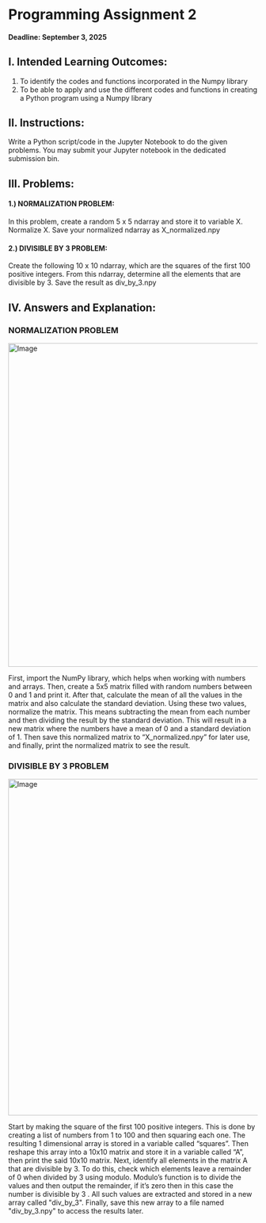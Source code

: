 # Programming Assignment 2
#### Deadline: September 3, 2025
## I. Intended Learning Outcomes:
  1. To identify the codes and functions incorporated in the Numpy library
  2. To be able to apply and use the different codes and functions in creating a Python program using a Numpy library
  
## II. Instructions:
  Write a Python script/code in the Jupyter Notebook to do the given problems. You may submit your Jupyter notebook in the dedicated submission bin.
## III. Problems:
  #### 1.) NORMALIZATION PROBLEM: 
  In this problem, create a random 5 x 5 ndarray and store it to variable X. Normalize X. Save your normalized ndarray as X_normalized.npy
  #### 2.) DIVISIBLE BY 3 PROBLEM: 
  Create the following 10 x 10 ndarray, which are the squares of the first 100 positive integers. From this ndarray, determine all the elements that are divisible by 3. Save the result as div_by_3.npy
  ## IV. Answers and Explanation:
### NORMALIZATION PROBLEM
<img width="619" height="653" alt="Image" src="https://github.com/user-attachments/assets/d8317a65-615a-4ca6-8ea5-5237a3d119bc" />

First, import the NumPy library, which helps when working with numbers and arrays. Then, create a 5x5 matrix filled with random numbers between 0 and 1 and print it. After that, calculate the mean of all the values in the matrix and also calculate the standard deviation. Using these two values, normalize the matrix. This means subtracting the mean from each number and then dividing the result by the standard deviation. This will result in a new matrix where the numbers have a mean of 0 and a standard deviation of 1. Then save this normalized matrix to “X_normalized.npy” for later use, and finally, print the normalized matrix to see the result.
### DIVISIBLE BY 3 PROBLEM
<img width="677" height="679" alt="Image" src="https://github.com/user-attachments/assets/96d79440-abd7-451c-9416-fd97a17fbd46" />

Start by making the square of the first 100 positive integers. This is done by creating a list of numbers from 1 to 100 and then squaring each one. The resulting 1 dimensional array is stored in a variable called “squares”. Then reshape this array into a 10x10 matrix and store it in a variable called “A”, then print the said 10x10 matrix. Next, identify all elements in the matrix A that are divisible by 3. To do this, check which elements leave a remainder of 0 when divided by 3 using modulo. Modulo’s function is to divide the values and then output the remainder, if it’s zero then in this case the number is divisible by 3 . All such values are extracted and stored in a new array called "div_by_3". Finally, save this new array to a file named "div_by_3.npy" to access the results later.
